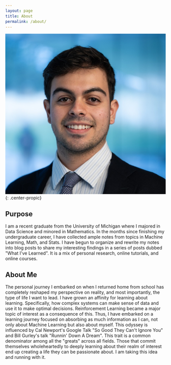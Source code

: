 ```yaml
---
layout: page
title: About
permalink: /about/
---
```


![profilepic](assets/images/profile-pic.jpg){: .center-propic}

## Purpose
I am a recent graduate from the University of Michigan where I majored in Data Science and minored in Mathematics. In the months since finishing my undergraduate career, I have collected ample notes from topics in Machine Learning, Math, and Stats. I have begun to organize and rewrite my notes into blog posts to share my interesting findings in a series of posts dubbed "What I've Learned". It is a mix of personal research, online tutorials, and online courses. 

## About Me
The personal journey I embarked on when I returned home from school has completely reshaped my perspective on reality, and most importantly, the type of life I want to lead. I have grown an affinity for learning about learning. Specifically, how complex systems can make sense of data and use it to make optimal decisions. Reinforcement Learning became a major topic of interest as a consequence of this. Thus, I have embarked on a learning journey focused on absorbing as much information as I can, not only about Machine Learning but also about myself. This odyssey is influenced by Cal Newport's Google Talk "So Good They Can't Ignore You" and Bill Gurley's talk "Runnin' Down A Dream". This trait is a common denominator among all the "greats" across all fields. Those that commit themselves wholeheartedly to deeply learning about their realm of interest end up creating a life they can be passionate about. I am taking this idea and running with it. 

